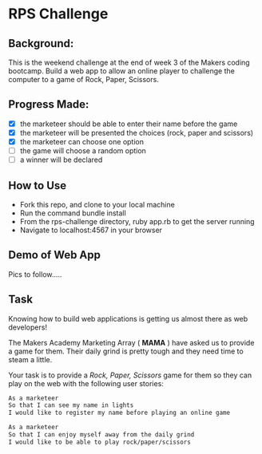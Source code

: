 # RPS Challenge
Background:
-------
This is the weekend challenge at the end of week 3 of the Makers coding bootcamp.
Build a web app to allow an online player to challenge the computer to a game of Rock, Paper, Scissors.

Progress Made:
--------------
- [x] the marketeer should be able to enter their name before the game
- [x] the marketeer will be presented the choices (rock, paper and scissors)
- [x] the marketeer can choose one option
- [ ] the game will choose a random option
- [ ] a winner will be declared  

How to Use
----------
- Fork this repo, and clone to your local machine
- Run the command bundle install
- From the rps-challenge directory, ruby app.rb to get the server running
- Navigate to localhost:4567 in your browser

Demo of Web App
---------------
Pics to follow.....  

Task
----
Knowing how to build web applications is getting us almost there as web developers!

The Makers Academy Marketing Array ( **MAMA** ) have asked us to provide a game for them. Their daily grind is pretty tough and they need time to steam a little.

Your task is to provide a _Rock, Paper, Scissors_ game for them so they can play on the web with the following user stories:

```sh
As a marketeer
So that I can see my name in lights
I would like to register my name before playing an online game

As a marketeer
So that I can enjoy myself away from the daily grind
I would like to be able to play rock/paper/scissors
```
